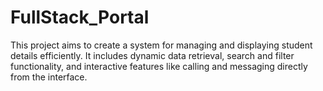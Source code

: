 # FullStack_Portal
This project aims to create a system for managing and displaying student details efficiently. It includes             dynamic data retrieval, search and filter functionality, and interactive features like calling and messaging             directly from the interface.
